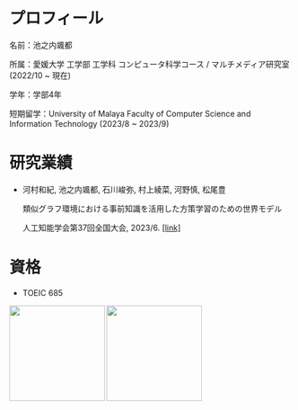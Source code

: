 

<!--
### Hi there 👋
**hayai017/hayai017** is a ✨ _special_ ✨ repository because its `README.md` (this file) appears on your GitHub profile.

Here are some ideas to get you started:

- 🔭 I’m currently working on ...
- 🌱 I’m currently learning ...
- 👯 I’m looking to collaborate on ...
- 🤔 I’m looking for help with ...
- 💬 Ask me about ...
- 📫 How to reach me: ...
- 😄 Pronouns: ...
- ⚡ Fun fact: ...
-->

# プロフィール

名前：池之内颯都

所属：愛媛大学 工学部 工学科 コンピュータ科学コース / マルチメディア研究室 (2022/10 ~ 現在)

学年：学部4年

短期留学：University of Malaya Faculty of Computer Science and Information Technology (2023/8 ~ 2023/9)




# 研究業績

- 河村和紀, 池之内颯都, 石川峻弥, 村上綾菜, 河野慎, 松尾豊
  
  類似グラフ環境における事前知識を活用した方策学習のための世界モデル
  
  人工知能学会第37回全国大会, 2023/6.
<a href="https://www.jstage.jst.go.jp/article/pjsai/JSAI2023/0/JSAI2023_2G4OS21d04/_article/-char/ja/">[link]</a>

# 資格
- TOEIC 685


<a href="https://github.com/tocoteron">
  <img align="left" height="170px" src="https://github-readme-stats.vercel.app/api?username=hayai017&count_private=true&show_icons=true&theme=dracula" />
</a>
<a href="https://github.com/tocoteron">
  <img align="left" height="170px" src="https://github-readme-stats.vercel.app/api/top-langs/?username=hayai017&layout=compact&theme=dracula" />
</a>

